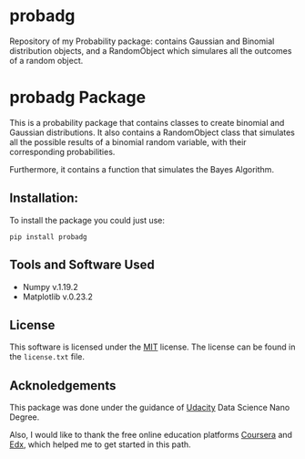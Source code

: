 # probadg
Repository of my Probability package: contains Gaussian and Binomial distribution objects, and a RandomObject which simulares all the outcomes of a random object.
# probadg Package


This is a probability package that contains classes to create binomial and Gaussian distributions. It also contains a RandomObject class that simulates all the possible results of a binomial random variable, with their corresponding probabilities.

Furthermore, it contains a function that simulates the Bayes Algorithm. 

## Installation:


To install the package you could just use:

`pip install probadg`

## Tools and Software Used


+ Numpy v.1.19.2
+ Matplotlib v.0.23.2

## License

This software is licensed under the [MIT](https://opensource.org/licenses/MIT) license. The license can be found in the `license.txt` file. 

## Acknoledgements

This package was done under the guidance of [Udacity](udacity.com) Data Science Nano Degree. 

Also, I would like to thank the free online education platforms [Coursera](https://www.coursera.org) and [Edx](https://www.edx.org), which helped me to get started in this path.
